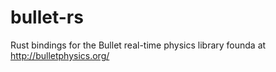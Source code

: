# bullet-rs

Rust bindings for the Bullet real-time physics library founda at http://bulletphysics.org/
